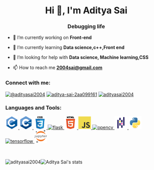 <h1 align="center">Hi 👋, I'm Aditya Sai</h1>
<h3 align="center">Debugging life</h3>

- 🔭 I’m currently working on **Front-end**

- 🌱 I’m currently learning **Data science,c++,Front end**

- 🤝 I’m looking for help with **Data science, Machine learning,CSS**

- 📫 How to reach me **2004sai@gmail.com**

<h3 align="left">Connect with me:</h3>
<p align="left">
<a href="https://twitter.com/adityasai2004" target="blank"><img align="center" src="https://raw.githubusercontent.com/rahuldkjain/github-profile-readme-generator/master/src/images/icons/Social/twitter.svg" alt="@adityasai2004" height="30" width="40" /></a>
<a href="https://linkedin.com/in/aditya-sai-sd" target="blank"><img align="center" src="https://raw.githubusercontent.com/rahuldkjain/github-profile-readme-generator/master/src/images/icons/Social/linked-in-alt.svg" alt="aditya-sai-2aa099161" height="30" width="40" /></a>
<a href="https://kaggle.com/adityasai2004" target="blank"><img align="center" src="https://raw.githubusercontent.com/rahuldkjain/github-profile-readme-generator/master/src/images/icons/Social/kaggle.svg" alt="adityasai2004" height="30" width="40" /></a>
</p>

<h3 align="left">Languages and Tools:</h3>
<p align="left"> <a href="https://www.cprogramming.com/" target="_blank" rel="noreferrer"> <img src="https://raw.githubusercontent.com/devicons/devicon/master/icons/c/c-original.svg" alt="c" width="40" height="40"/> </a> <a href="https://www.w3schools.com/cpp/" target="_blank" rel="noreferrer"> <img src="https://raw.githubusercontent.com/devicons/devicon/master/icons/cplusplus/cplusplus-original.svg" alt="cplusplus" width="40" height="40"/> </a> <a href="https://www.w3schools.com/css/" target="_blank" rel="noreferrer"> <img src="https://raw.githubusercontent.com/devicons/devicon/master/icons/css3/css3-original-wordmark.svg" alt="css3" width="40" height="40"/> </a> <a href="https://flask.palletsprojects.com/" target="_blank" rel="noreferrer"> <img src="https://www.vectorlogo.zone/logos/pocoo_flask/pocoo_flask-icon.svg" alt="flask" width="40" height="40"/> </a> <a href="https://www.w3.org/html/" target="_blank" rel="noreferrer"> <img src="https://raw.githubusercontent.com/devicons/devicon/master/icons/html5/html5-original-wordmark.svg" alt="html5" width="40" height="40"/> </a> <a href="https://developer.mozilla.org/en-US/docs/Web/JavaScript" target="_blank" rel="noreferrer"> <img src="https://raw.githubusercontent.com/devicons/devicon/master/icons/javascript/javascript-original.svg" alt="javascript" width="40" height="40"/> </a> <a href="https://opencv.org/" target="_blank" rel="noreferrer"> <img src="https://www.vectorlogo.zone/logos/opencv/opencv-icon.svg" alt="opencv" width="40" height="40"/> </a> <a href="https://pandas.pydata.org/" target="_blank" rel="noreferrer"> <img src="https://raw.githubusercontent.com/devicons/devicon/2ae2a900d2f041da66e950e4d48052658d850630/icons/pandas/pandas-original.svg" alt="pandas" width="40" height="40"/> </a> <a href="https://www.python.org" target="_blank" rel="noreferrer"> <img src="https://raw.githubusercontent.com/devicons/devicon/master/icons/python/python-original.svg" alt="python" width="40" height="40"/> </a> <a href="https://www.tensorflow.org" target="_blank" rel="noreferrer"> <img src="https://www.vectorlogo.zone/logos/tensorflow/tensorflow-icon.svg" alt="tensorflow" width="40" height="40"/>
<img src="https://raw.githubusercontent.com/devicons/devicon/master/icons/jupyter/jupyter-original-wordmark.svg" alt="Jupyter" width="40" height="40"/>
</a> </p>
<br>
<br>
<img align="left" src="https://github-readme-stats.vercel.app/api/top-langs/?username=adityasai2004&show_icons=true&layout=compact&theme=chartreuse-dark"alt="adityasai2004"/>
<img align="left" src="https://github-readme-stats.vercel.app/api?username=adityasai2004&theme=chartreuse-dark&show_icons=true&count_private=true&include_all_commits=true" alt="Aditya Sai's stats" /></a> 
